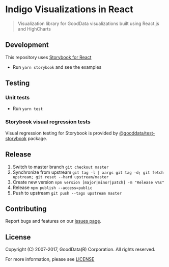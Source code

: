 # Indigo Visualizations in React
> Visualization library for GoodData visualizations built using React.js and HighCharts

## Development

This repository uses [Storybook for React](https://github.com/storybooks/storybook/tree/master/app/react)

* Run `yarn storybook` and see the examples

## Testing

### Unit tests

* Run `yarn test`

### Storybook visual regression tests

Visual regression testing for Storybook is provided by [@gooddata/test-storybook](https://github.com/gooddata/gdc-client-utils/tree/master/test-storybook) package.

## Release

  1. Switch to master branch `git checkout master`
  2. Synchronize from upstream `git tag -l | xargs git tag -d; git fetch upstream; git reset --hard upstream/master`
  3. Create new version `npm version [major|minor|patch] -m "Release v%s"`
  4. Release `npm publish --access=public`
  5. Push to upstream `git push --tags upstream master`

## Contributing
Report bugs and features on our [issues page](https://github.com/gooddata/gooddata-indigo-visualizations/issues).

## License
Copyright (C) 2007-2017, GoodData(R) Corporation. All rights reserved.

For more information, please see [LICENSE](https://github.com/gooddata/gooddata-indigo-visualizations/blob/master/LICENSE)
